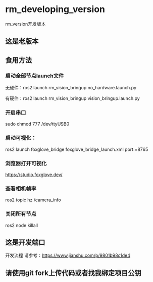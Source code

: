 # rm_developing_version

rm_version开发版本

## 这是老版本

## 食用方法

### 启动全部节点launch文件

无硬件：ros2 launch rm_vision_bringup no_hardware.launch.py

有硬件：ros2 launch rm_vision_bringup vision_bringup.launch.py

### 开启串口
sudo chmod 777 /dev/ttyUSB0

### 启动可视化：
ros2 launch foxglove_bridge foxglove_bridge_launch.xml port:=8765

### 浏览器打开可视化  
https://studio.foxglove.dev/

### 查看相机帧率
ros2 topic hz /camera_info

### 关闭所有节点
ros2 node killall

## 这是开发端口
开发流程
请参考：https://www.jianshu.com/p/9801b98c1de4

## 请使用git fork上传代码或者找我绑定项目公钥



